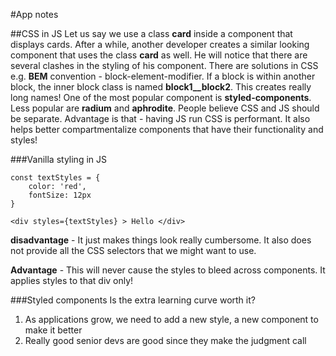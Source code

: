 #App notes

##CSS in JS
Let us say we use a class **card** inside a component that displays cards. After a while, another developer creates a similar looking component that uses the class **card** as well. He will notice that there are several clashes in the styling of his component.
There are solutions in CSS e.g. **BEM** convention - block-element-modifier. If a block is within another block, the inner block class is named **block1__block2**. This creates really long names!
One of the most popular component is **styled-components**. Less popular are **radium** and **aphrodite**. People believe CSS and JS should be separate. Advantage is that - having JS run CSS is performant. It also helps better compartmentalize components that have their functionality and styles!

###Vanilla styling in JS
```
const textStyles = {
    color: 'red',
    fontSize: 12px
}

<div styles={textStyles} > Hello </div>
```
**disadvantage** - It just makes things look really cumbersome. It also does not provide all the CSS selectors that we might want to use.

**Advantage** - This will never cause the styles to bleed across components. It applies styles to that div only!

###Styled components
Is the extra learning curve worth it?
1. As applications grow, we need to add a new style, a new component to make it better
2. Really good senior devs are good since they make the judgment call




